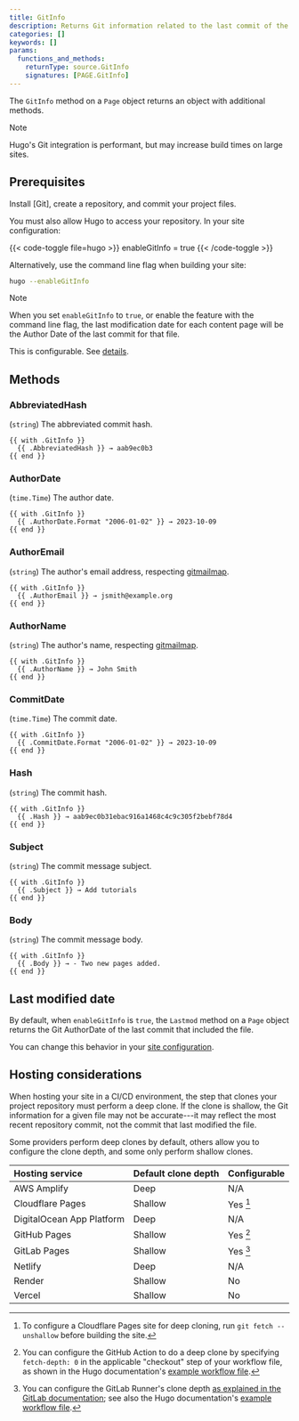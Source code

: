 ```yaml
---
title: GitInfo
description: Returns Git information related to the last commit of the given page.
categories: []
keywords: []
params:
  functions_and_methods:
    returnType: source.GitInfo
    signatures: [PAGE.GitInfo]
---
```


The `GitInfo` method on a `Page` object returns an object with additional methods.

> [!note]
> Hugo's Git integration is performant, but may increase build times on large sites.

## Prerequisites

Install [Git], create a repository, and commit your project files.

You must also allow Hugo to access your repository. In your site configuration:

{{< code-toggle file=hugo >}}
enableGitInfo = true
{{< /code-toggle >}}

Alternatively, use the command line flag when building your site:

```sh
hugo --enableGitInfo
```

> [!note]
> When you set `enableGitInfo` to `true`, or enable the feature with the command line flag, the last modification date for each content page will be the Author Date of the last commit for that file.
>
> This is configurable. See&nbsp;[details].

## Methods

### AbbreviatedHash

(`string`) The abbreviated commit hash.

```go-html-template
{{ with .GitInfo }}
  {{ .AbbreviatedHash }} → aab9ec0b3
{{ end }}
```

### AuthorDate

(`time.Time`) The author date.

```go-html-template
{{ with .GitInfo }}
  {{ .AuthorDate.Format "2006-01-02" }} → 2023-10-09
{{ end }}
```

### AuthorEmail

(`string`) The author's email address, respecting [gitmailmap].

```go-html-template
{{ with .GitInfo }}
  {{ .AuthorEmail }} → jsmith@example.org
{{ end }}
```

### AuthorName

(`string`) The author's name, respecting [gitmailmap].

```go-html-template
{{ with .GitInfo }}
  {{ .AuthorName }} → John Smith
{{ end }}
```

### CommitDate

(`time.Time`) The commit date.

```go-html-template
{{ with .GitInfo }}
  {{ .CommitDate.Format "2006-01-02" }} → 2023-10-09
{{ end }}
```

### Hash

(`string`) The commit hash.

```go-html-template
{{ with .GitInfo }}
  {{ .Hash }} → aab9ec0b31ebac916a1468c4c9c305f2bebf78d4
{{ end }}
```

### Subject

(`string`) The commit message subject.

```go-html-template
{{ with .GitInfo }}
  {{ .Subject }} → Add tutorials
{{ end }}
```

### Body

(`string`) The commit message body.

```go-html-template
{{ with .GitInfo }}
  {{ .Body }} → - Two new pages added.
{{ end }}
```

## Last modified date

By default, when `enableGitInfo` is `true`, the `Lastmod` method on a `Page` object returns the Git AuthorDate of the last commit that included the file.

You can change this behavior in your [site configuration].

## Hosting considerations

When hosting your site in a CI/CD environment, the step that clones your project repository must perform a deep clone. If the clone is shallow, the Git information for a given file may not be accurate---it may reflect the most recent repository commit, not the commit that last modified the file.

Some providers perform deep clones by default, others allow you to configure the clone depth, and some only perform shallow clones.

Hosting service | Default clone depth | Configurable
:-- | :-- | :--
AWS Amplify | Deep | N/A
Cloudflare Pages | Shallow | Yes [^1]
DigitalOcean App Platform | Deep | N/A
GitHub Pages | Shallow | Yes [^2]
GitLab Pages | Shallow | Yes [^3]
Netlify | Deep | N/A
Render | Shallow | No
Vercel | Shallow | No

[^1]: To configure a Cloudflare Pages site for deep cloning, run `git fetch --unshallow` before building the site.

[^2]: You can configure the GitHub Action to do a deep clone by specifying `fetch-depth: 0` in the applicable "checkout" step of your workflow file, as shown in the Hugo documentation's [example workflow file](/host-and-deploy/host-on-github-pages/#procedure).

[^3]: You can configure the GitLab Runner's clone depth [as explained in the GitLab documentation](https://docs.gitlab.com/ee/ci/large_repositories/#shallow-cloning); see also the Hugo documentation's [example workflow file](/host-and-deploy/host-on-gitlab-pages/#configure-gitlab-cicd).

[details]: /configuration/front-matter/#dates
[gitmailmap]: https://git-scm.com/docs/gitmailmap
[site configuration]: /configuration/front-matter/
